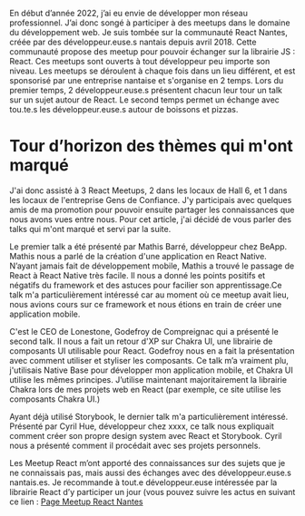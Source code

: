 En début d’année 2022, j’ai eu envie de développer mon réseau professionnel. J’ai donc songé à participer à des meetups dans le domaine du développement web. Je suis tombée sur la communauté React Nantes, créée par des développeur.euse.s nantais depuis avril 2018. Cette communauté propose des meetup pour pouvoir échanger sur la librairie JS : React. Ces meetups sont ouverts à tout développeur peu importe son niveau. Les meetups se déroulent à chaque fois dans un lieu différent, et est sponsorisé par une entreprise nantaise et s'organise en 2 temps. Lors du premier temps, 2 développeur.euse.s présentent chacun leur tour un talk sur un sujet autour de React. Le second temps permet un échange avec tou.te.s les développeur.euse.s autour de boissons et pizzas.

# Tour d’horizon des thèmes qui m'ont marqué

J'ai donc assisté à 3 React Meetups, 2 dans les locaux de Hall 6, et 1 dans les locaux de l'entreprise Gens de Confiance. J'y participais avec quelques amis de ma promotion pour pouvoir ensuite partager les connaissances que nous avons vues entre nous. Pour cet article, j'ai décidé de vous parler des talks qui m'ont marqué et servi par la suite.

Le premier talk a été présenté par Mathis Barré, développeur chez BeApp. Mathis nous a parlé de la création d'une application en React Native. N’ayant jamais fait de développement mobile, Mathis a trouvé le passage de React à React Native très facile. Il nous a donné les points positifs et négatifs du framework et des astuces pour facilier son apprentissage.Ce talk m'a particulièrement intéressé car au moment où ce meetup avait lieu, nous avions cours sur ce framework et nous étions en train de créer une application mobile.

C'est le CEO de Lonestone, Godefroy de Compreignac qui a présenté le second talk. Il nous a fait un retour d'XP sur Chakra UI, une librairie de composants UI utilisable pour React. Godefroy nous en a fait la présentation avec comment utiliser et styliser les composants. Ce talk m’a vraiment plu, j'utilisais Native Base pour développer mon application mobile, et Chakra UI utilise les mêmes principes. J’utilise maintenant majoritairement la librairie Chakra lors de mes projets web en React (par exemple, ce site utilise les composants Chakra UI.)

Ayant déjà utilisé Storybook, le dernier talk m'a particulièrement intéressé. Présenté par Cyril Hue, développeur chez xxxx, ce talk nous expliquait comment créer son propre design system avec React et Storybook. Cyril nous a présenté comment il procédait avec ses projets personnels.

Les Meetup React m’ont apporté des connaissances sur des sujets que je ne connaissais pas, mais aussi des échanges avec des développeur.euse.s nantais.es. Je recommande à tout.e développeur.euse intéressée par la librairie React d’y participer un jour (vous pouvez suivre les actus en suivant ce lien : [Page Meetup React Nantes](https://www.meetup.com/fr-FR/react-nantes/)

